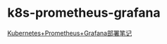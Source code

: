 # k8s-prometheus-grafana

[Kubernetes+Prometheus+Grafana部署笔记](https://www.jianshu.com/p/c274a93e1b8c)
